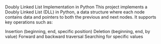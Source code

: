 Doubly Linked List Implementation in Python
This project implements a Doubly Linked List (DLL) in Python, a data structure where each node contains data and pointers to both the previous and next nodes. It supports key operations such as:

Insertion (beginning, end, specific position)
Deletion (beginning, end, by value)
Forward and backward traversal
Searching for specific values

